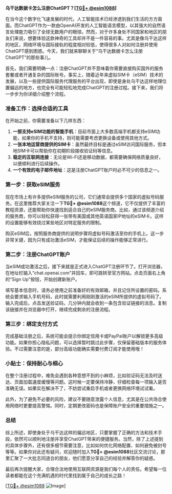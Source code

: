 **乌干达数据卡怎么注册ChatGPT？[[TG💪+ @esim1088](https://t.me/s/esim1088)]**

在当今这个数字化飞速发展的时代，人工智能技术已经渗透到我们生活的方方面面。而ChatGPT作为一款由OpenAI开发的人工智能语言模型，以其强大的自然语言处理能力吸引了全球无数用户的眼球。然而，对于许多身处不同国家和地区的朋友们来说，想要体验这款神奇的工具却并不是一件容易的事。尤其是像乌干达这样的地区，网络环境与国际接轨的程度相对较低，使得很多人对如何注册并使用ChatGPT感到困惑。今天，我们就来聊聊关于“乌干达数据卡怎么注册ChatGPT”的那些事儿。

首先，我们需要明确一点：注册ChatGPT并不意味着你需要直接购买国外的服务套餐或者开通复杂的国际账号。事实上，随着近年来虚拟SIM卡（eSIM）技术的发展，以及一些提供国际服务代理服务的平台出现，即使是身处乌干达这样地理位置偏远的地方，也完全有可能轻松地完成ChatGPT的注册过程。接下来，我们将一步步为你详细介绍整个流程。

### 准备工作：选择合适的工具

在开始之前，你需要准备以下几样东西：
1. **一部支持eSIM功能的智能手机**：目前市面上大多数高端手机都支持eSIM功能，如果你的手机不支持，则可能需要考虑更换设备或使用其他方式。
2. **一张本地运营商提供的SIM卡**：虽然最终目标是通过eSIM访问国际服务，但本地SIM卡可以帮助你在初期阶段接收验证码等信息。
3. **稳定的互联网连接**：无论是Wi-Fi还是移动数据，都需要确保网络质量良好，以便顺利进行后续操作。
4. **一个有效的电子邮件地址**：这是注册ChatGPT账户时必不可少的信息之一。

### 第一步：获取eSIM服务

现在市场上有许多提供eSIM服务的公司，它们通常会提供多个国家的虚拟号码服务。在这里推荐大家关注一下**TG💪+ @esim1088**这个频道，它不仅提供了丰富的教程资源，还能帮助你快速找到适合自己的eSIM服务商。比如，通过该频道介绍的服务商，你可以轻松获得一张带有美国或其他英语国家IP地址的eSIM卡。这样的设置能够有效绕过某些地区对特定服务的限制。

购买eSIM后，按照服务商提供的说明步骤将虚拟号码激活至你的手机上。这一步非常关键，因为只有成功激活eSIM，才能保证后续的操作能够正常进行。

### 第二步：注册ChatGPT账户

当eSIM成功激活之后，接下来就是正式进入ChatGPT注册环节了。打开浏览器，在地址栏输入“chat.openai.com”并回车，即可跳转至官方网站。点击页面右上角的“Sign Up”按钮，开始创建新账户。

填写基本信息时，请务必使用之前准备好的有效邮箱，并且记住所设置的密码。系统会要求输入手机号码，此时就需要利用刚刚激活的eSIM所提供的虚拟号码了。输入完成后，点击发送验证码，几分钟内就会收到一条包含验证链接的消息。复制该链接并在浏览器中打开，继续完成剩余的注册流程。

### 第三步：绑定支付方式

完成基础注册之后，系统可能会提示你绑定信用卡或PayPal账户以解锁更多高级功能。如果你担心隐私问题，可以选择暂时跳过此步骤，仅保留基础版本的服务体验。不过需要注意的是，部分高级功能确实需要付费订阅才能使用哦！

### 小贴士：保持耐心与细心

在整个注册过程中，难免会遇到各种意想不到的小麻烦，比如验证码无法及时送达、页面加载速度缓慢等问题。这时候一定要保持冷静，仔细检查每一项输入是否准确无误。如果实在解决不了，不妨尝试重启手机或者更换网络环境试试看。

此外，为了避免不必要的风险，建议不要随意泄露个人信息，尤其是在公共场合使用网络时更要提高警惕。同时，定期更改密码也是保障账户安全的重要措施之一。

### 总结

综上所述，即使身处于乌干达这样的偏远地区，只要掌握了正确的方法和技术手段，依然可以顺利地注册并享受ChatGPT带来的便捷服务。当然，除了上述提到的具体步骤外，还有很多细节需要注意，比如如何优化网络配置、如何避免被封号等等。如果你对此还有疑问，欢迎随时加入**TG💪+ @esim1088**社区交流讨论，那里汇聚了一大批志同道合的朋友，他们愿意分享自己的经验并解答你的疑惑。

最后再次提醒大家，合理合法地使用互联网资源是我们每个人的责任。希望每一位读者都能在这个充满机遇的时代里找到属于自己的成长之路！

[[TG💪+ @esim1088](https://t.me/s/esim1088) ![Image](https://i.postimg.cc/4NQfJmqS/Snipaste-2025-05-13-00-14-12.png)]